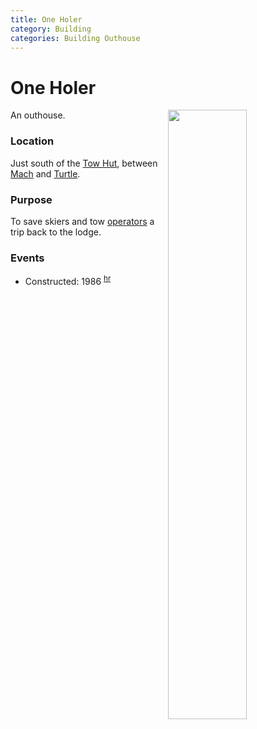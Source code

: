 ```yaml
---
title: One Holer
category: Building
categories: Building Outhouse
---
```

# One Holer
<img src="/img/2020-One-Holer.jpeg" style="width: 50%;" align="right">
An outhouse.

### Location

Just south of the [Tow Hut](Tow-Hut), between [Mach](Mach) and [Turtle](Turtle).

### Purpose
To save skiers and tow [operators](Operator) a trip back to the lodge.

### Events
- Constructed: 1986 <sup>[hr][]</sup>


[hr]: History-Reports "Meany History Reports, by Idona Kellogg"
